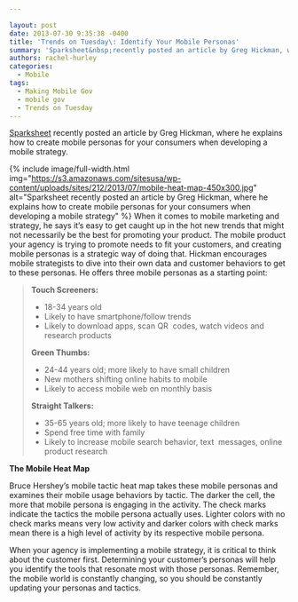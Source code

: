 ```yaml
---

layout: post
date: 2013-07-30 9:35:38 -0400
title: 'Trends on Tuesday\: Identify Your Mobile Personas'
summary: 'Sparksheet&nbsp;recently posted an article by Greg Hickman, where he explains how to create mobile personas for your consumers when developing a mobile strategy. When it comes to mobile marketing'
authors: rachel-hurley
categories:
  - Mobile
tags:
  - Making Mobile Gov
  - mobile gov
  - Trends on Tuesday
---
```


[Sparksheet](http://sparksheet.com/creating-mobile-personas-to-guide-your-mobile-strategy/?utm_source=feedburner&utm_medium=feed&utm_campaign=Feed%3A+sparksheet+%28Sparksheet%29) recently posted an article by Greg Hickman, where he explains how to create mobile personas for your consumers when developing a mobile strategy.

{% include image/full-width.html img="https://s3.amazonaws.com/sitesusa/wp-content/uploads/sites/212/2013/07/mobile-heat-map-450x300.jpg" alt="Sparksheet recently posted an article by Greg Hickman, where he explains how to create mobile personas for your consumers when developing a mobile strategy" %}
When it comes to mobile marketing and strategy, he says it&#8217;s easy to get caught up in the hot new trends that might not necessarily be the best for promoting your product. The mobile product your agency is trying to promote needs to fit your customers, and creating mobile personas is a strategic way of doing that. Hickman encourages mobile strategists to dive into their own data and customer behaviors to get to these personas. He offers three mobile personas as a starting point:

> **Touch Screeners:**
> 
>   * 18-34 years old
>   * Likely to have smartphone/follow trends
>   * Likely to download apps, scan QR  codes, watch videos and research products
> 
> **Green Thumbs:**
> 
>   * 24-44 years old; more likely to have small children
>   * New mothers shifting online habits to mobile
>   * Likely to access mobile web on monthly basis
> 
> **Straight Talkers:**
> 
>   * 35-65 years old; more likely to have teenage children
>   * Spend free time with family
>   * Likely to increase mobile search behavior, text  messages, online product research

**The Mobile Heat Map**

Bruce Hershey’s mobile tactic heat map takes these mobile personas and examines their mobile usage behaviors by tactic. The darker the cell, the more that mobile persona is engaging in the activity. The check marks indicate the tactics the mobile persona actually uses. Lighter colors with no check marks means very low activity and darker colors with check marks mean there is a high level of activity by its respective mobile persona.

When your agency is implementing a mobile strategy, it is critical to think about the customer first. Determining your customer&#8217;s personas will help you identify the tools that resonate most with those personas. Remember, the mobile world is constantly changing, so you should be constantly updating your personas and tactics.

&nbsp;